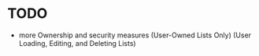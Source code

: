 # TODO

-   more Ownership and security measures (User-Owned Lists Only) (User Loading, Editing, and Deleting Lists)
